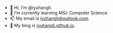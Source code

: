 - 👋 Hi, I’m @iyuhangli.
- 🌱 I’m currently learning MSc Computer Science.
- 📫 My email is [iyuhangli@outlook.com](iyuhangli@outlook.com).
- 👀 My blog is [iyuhangli.github.io](iyuhangli.github.io).

<!---
iyuhangli/iyuhangli is a ✨ special ✨ repository because its `README.md` (this file) appears on your GitHub profile.
You can click the Preview link to take a look at your changes.
--->
